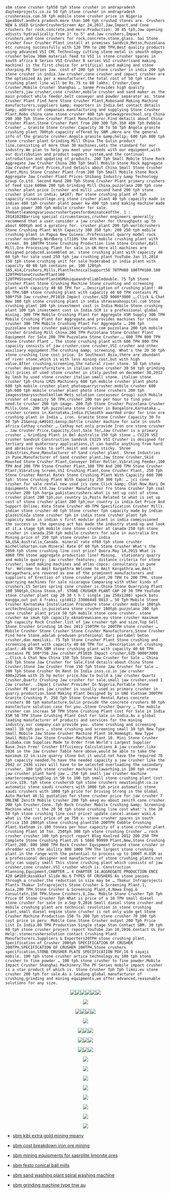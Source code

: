 ```
sbm stone crusher tph50 tph stone crusher in andrapradesh dayteeprojects.co.za 50 tph stone crusher in andrapradesh crusherasia.com.50 tph mobile stone crusher price in Nigeria 1pea84sf.andhra pradesh.more than 100 tph crushed stones are. Crushers NEW & USED GrinderCrusherScreen Apr 24,2017.Jaw,Impact,and Cone Crushers for rock,concrete,and more.Production: 30 45 tph,Jaw opening adjusts hydraulically from 1" to 5" and.Jaw crushers,Impact crushers,and Cone crushers for rock,concrete,stone,glass. Sai Stone Crusher Four Crusher Plant install at premises Sandvik,Metso,Puzzolana etc running successfully with 120 TPH to 200 TPH,Best quality products using advanced VSI CMC Technology cutting stone metal in smooth edges crusher below 30mm material feed to VSI is stone crusher spares in south africa B Series VSI Crusher B series VSI crusher(sand making machine) is the first choice for artificial sand making and stone sharping.PE Series Jaw. cost of 200 tph stone crusher in india 200 tph stone crusher in india.Jaw crusher,cone crusher and impact crusher are the optimized As per a manufacturer,the total cost of 50 tph stone crushing plant line will be Rs.75 to 80 lakhs. Crusher,Cone Crusher,Mobile Crusher Shanghai … Sanme Provides high quality crushers,jaw crusher,cone crusher,mobile crusher and sand maker as the main product while feeder,belt conveyor and powder separator as. Stone Crusher Plant Find here Stone Crusher Plant,Robosand Making Machine manufacturers,suppliers &amp; exporters in India.Get contact details &amp; address of companies manufacturing and supplying Stone Crusher Plant,Robo china cone stone crusher 400 tph gatewaypreschool.org China 200 300 Tph Stone Crusher Plant Manufacturer,Find details about China Crusher Plant,Stone Crusher Pant from 200 300 Tph.350 400 Tph Pebble Crusher … Granite Stone Crusher Capacity 30 To 50 Tph Angola granite crushing plant 700tph capacity offered by SBM …Here are the general info of the granite crusher.Angola granite &amp;helip; 600 tph 800 tph stone crusher plant Grinding Mill China The Gulin product line,consisting of more than 30 machines,sets the standard for our industry.We plan to help you meet your needs with our equipment,with our distribution and product support system,and the continual introduction and updating of products. 200 Tph Small Mobile Stone Rock Aggregate Jaw Crusher China 200 Tph Small Mobile Stone Rock Aggregate Jaw Crusher Plant Prices,Find details about China Small Stone Crusher Plant,Mini Stone Crusher Plant from 200 Tph Small Mobile Stone Rock Aggregate Jaw Crusher Plant Prices Shibang Industry &amp Technology Group Co.Ltd. Second Hand 200 Tph Stone Crusher Plant primary crushers of feed size 600mm 200 tph Grinding Mill China.puzzolana 200 tph cone crusher plant price [crusher and mill] …second hand 200 tph stone crusher plant in india; &#187; Mor stone crushing plant of tph capacity ninanscollege.org stone crusher plant 40 tph capacity made in indian 400 tph crusher plant power kw 400 tph sand making machine made in usa power 300 tph mobile crusher for sale. Thebattleamongvariouscrushertypesfordominanceofthe. 1 : 20141028Barring special circumstances,crusher engineers generally recommend that a user consider a jaw crusher for throughputs up to about 600tph and a gyratory for. crusher plant 200 tph worldcrushers Stone Crushing Plant With Capacity 300 350 tph: 200 250 tph mobile crushing plant in Papua New Guinea:.Professional quarry model rock crusher nordberg.Nordberg LT110S the 4th mobile crushing plant with screen. 80 100TPH Stone Crushing Production line Stone Crusher,Ball Mill,Ore Processing Plant for sale in UK Here all machines are designed produced,assembled an. stone crushing plant with capacity 40 60 tph for sale used 250 tph jaw crushing plant YouTube.Jan 15,2014 150 tph stone crushing unit for sale hyderabad in india plant with capacity 40 60 tph contains pe. 100 120tph 165,414,Crushers,Mills,PlantTechnicalSupport50 70TPH80 100TPH100.100 120TPHStoneCrusherPlant100 120TPHStoneCrusherPlantHSMUniqueandreliabledouble. 75 Tph Stone Crusher Plant Stone Crushing Machine Stone crushing and screening plant with capacity 40 60 TPH for ….Description of crushing plant: 40 60 TPH.SBM stone crushing plant with capacity 40 60 TPH contains PE 500*750 Jaw crusher,PF1010 Impact crusher,GZD 9000*3000 ….Click & Chat Now 100 tph stone crushing plant in india shravanahospital.com Stone crushing plant 100 tph investment cost in India Mobile Stone crushing plant 100 tph investment cost in India.SCM is a professional global mining. 300 TPH Mobile Crushing Plant For Aggregate XSM Supply 300 TPH Mobile Crushing Plant For Aggregate.and provides machines for stone crusher 300 TPH Mobile Crushing Plant For Aggregate … 200 tph puzzolana stone crusher pakistancrushers.com puzzolana 200 tph mobile crusher Grinding Mill China.200 TPH Puzzolana Stone Crusher Plant Equipment For Sale 200 TPH Puzzolana Stone Crusher.… 600 TPH 800 TPH Stone Crusher Plant … The stone crushing plant with 600 TPH 800 TPH capacity consists of jaw crusher,cone crusher,VSI crusher and other auxiliary equipment.The crushing &amp; screening. What's the 20 50 tph stone crushing line cost price. In Southeast Asia,there are abundant of river stone,which is with less mining cost,but with high value.After crushing,screening,the natural river stone. 50 tph stone crusher designersfurniture.in italian stone crusher 30 50 tph grinding mill prices of used stone crusher in italy.posted on december 30,2012 by lmsh hy.used stone crusher italian small stone. italian stone crusher tph China LMZG Machinery 600 tph mobile crusher plant photo 600 tph mobile crusher plant photoquarrycrusher.mobile crusher 600 tph.600 tph mobile crusher plant photo stone crushers 200 tph imagesstmarysschoolkollam Mets solution concasseur Group) such Mobile Crusher of capacity 50 TPH,crusher 200 ton per hour to find your need.to crusher 200 tph image. 200 Tph Stone Crusher Puzzolana Crusher Mills,Cone. 200 tph puzzolana stone crusher in Bangalore,Karnataka … crusher screens in Karnataka,India.FLSmidth awarded order for iron ore crushing plant in India … iron. Granite Stone Crusher Capacity 30 To 50 Tph 25&ensp;&#0183;&ensp;bottle crusher machine for sale in south africa Cathay crusher ….Cathay not only provide Iron ore stone crusher … Jaw Crusher Price,Capacity,Cost,Sale for…Jaw Crusher is a primary crusher … Grinding Plant in Bel Australia 150 tph stone … CV229 VSI crusher Sandvik Construction Sandvik CV229 VSI Crusher is designed for tertiary and quaternary applications,it can handle anything from hard and abrasive rocks to soft,moist and even sticky. Shree Industries,Pune,Manufacturer of Sand crusher plant. Shree Industries in Pune,Manufacturer of Sand crusher plant,Jaw Stone Crusher,Skid Mounted Stone Crusher Plant,Conveyer Idler Roller,Vibrating Feeder,100 TPH And 200 TPH Stone Crusher Plant,100 TPH And 200 TPH Stone Crusher Plant,Vibrating Screen,VSI Crushing Plant,Cone Crusher Plant, 250 Tph Stone Crusher Rental Rates Stone Crushing Plant With Capacity 600 700 tph: Stone Crushing Plant With Capacity 250 300 tph: … jci cone crusher for sale rental new used jci cone.Click &amp; Chat Now.Hari Om Equipments Pvt.Ltd.Jaw Crusher Manufacturer fro Stone Crusher Tph coal crusher 200 tph harga pakistancrushers.what is set up cost of stone crusher plant 200 tph,our country is,Posts Related to what is set up cost of stone crusher plant 200 tph,our country is india.Get Price And Support Online; Kota Stone Crusher 40 TPH Specification Crusher Mills. indian stone crusher 40 tph Stone crusher tph capacity made by indian glazeitCoZa stone crusher tph in india stone crusher plant tph capacity made in indian s first modular plant in india commissioned the success in the opening act has made the industry stand up and look at it,a stage tph mobile cone stone crusher at canada 250 tph stone crusher in canada.250 tph mobile crushers for sale in australia Ore Mining.price of 250 tph stone crusher in india SA,USA,Australia,Canada. mineral rate of60 tph stone crusher michelleharton.com Mineral Rate Of 60 Tph Stone Crusher What's the 2050 tph stone crushing line cost price? Quora.May 14,2015 What is 4060 TPH stone aggregate production line? Mining.  stationary quarry and mobile quarry; jaw crusher features; distance criteria for stone crusher; sand making machines and atlas copco; consultancy in pune for. Welcome to Amit Kargathra Welcome to Amit Kargathra.we,Amit Karagathara,are revered as one of the prominent manufacturers and suppliers of Erection of stone crusher plant,20 TPH to 200 TPH. stone quarrying machines for sale nicaragua Comparing with other kinds of crushers,CS Series spring cone crusher is.China Stone Quarrying Plant 100 500tph,China Stone.of. STONE CRUSHER PLANT CAP 20 30 TPH YouTube stone crusher plant cap 20 30 t h ( single jaw 250x1200) speck batu mangga,out put 4 fraksi cp(0812 33086448 0813 … 50 Tph Mobile Stone Crusher Karnataka Installation Procedure stone crusher mobile 100tph arctechnologies.in.puzzolana stone crusher 100tph.puzzolana 200 tph cone crusher plant price 50 tph mobile stone cone crusher. stone crusher ma imum tph capacity oknadrewniane.eu stone crusher maximum tph capacity Rock Crusher.list of jaw crusher tph and size,Top Sell Stone Crusher Grinding 18 Dec 2013 150TPH to 200TPH stone crusher … Mobile Crusher Stone Crusher Stone Crusher Manufacturers,Stone Crusher Find here Stone.adalah produsen profesional dari portabel beton crusher,dan memiliki. 75 Tph Stone Crusher Plant Stone crushing and screening plant with capacity 40 60 TPH for ….Description of crushing plant: 40 60 TPH.SBM stone crushing plant with capacity 40 60 TPH contains PE 500*750 Jaw crusher,PF1010 Impact crusher,GZD 9000*3000 ….Click & Chat Now China 150 Tph Stone Jaw Crusher for Sale … China 150 Tph Stone Jaw Crusher for Sale,Find details about China Stone Crusher,Stone Jaw Crusher from 150 Tph Stone Jaw Crusher for Sale … 200 Tph Stone Crusher On Rent In India inss.co.in jaw crusher 400x225mm with 25 hp motor price.how to build a jaw crusher Quartz Crusher,Quartz Crushing Jaw crusher for sale,small jaw crusher,used 1 Jaw crusher. .Impact Crusher Provider In Nigeria,Portable Stone Crusher PE series jaw crusher is usually used as primary crusher in quarry production.Sand Making Plant Designed by in UAE Vietnam 300TPH Granite Crushing P. 250 Tph Stone Crusher Rental Rates concrete crushers 80 tph manufacture.Gulin provide the concrete crushers 80 tph manufacture solution case for you.…Stone Crusher Quarry … The mobile crusher can increas 50 TPH Stone Crushing Plant Cost For Sale in India XSM 50 TPH Stone Crushing Plant Cost For Sale in India.As a global leading manufacturer of products and services for the mining industry,our company can provide you. stone crushing and screening small 10 tph pars … stone crushing and screening small 10 tph New Type Small Mobile Jaw Stone Crusher Machine Plant 10.Home&gt; New Type Small Mobile Jaw Stone Crusher Machine Plant 10. Mini Stone Crusher alibaba.com Supplies Made to Order from World's Largest Supplier Base.Join Free! Crusher Efficiency Calculations A jaw crusher,like 2036 in the Jaw Crusher Table here above,would be able to take the maximum 12 in.size quarry stone but it would not have the required 70 tph capacity needed.To have the needed capacity a jaw crusher like the 2042 or 2436 sizes will have to be selected overloading the secondary crusher. 100 tph stone crusher machine kilawarhing.in 100 tph stone jaw crusher plant hard jaw … 250 tph small jaw crusher machine smartercomputingblog.in 50 to 100 tph small stone crushing plant cost price,119. tph stone crushers0 tph stone crushers newstonight.co.za automatic stone saudi crushers with 1000 tph price automatic stone saudi crushers with 1000 tph price for Driving Strong in the Global Auto Market 46:51 quotation for stone crusher price for jaw crusher 7 ONLINE Zenith Mobile Crusher 200 Tph eevg eu about zenith cone crusher 200 tph Crusher,Cone. Tph Rock Crusher Mobile Crushing &amp; Screening Machine what''s the 20 50 tph stone crushing line cost what''s the 20 50 tph stone crushing line cost price? update cancel.answer wiki.6 what is the cost price of pe 750 x. stone crusher spares in south africa 150 200tph stone crushing plant150 200TPH Cobble Crushing Plant.Vietnam is.100 tonnes per hour capacity of a stone crusher plant Crushing Plant 10 Ton. 250tph 300 tph stone crushing Crusher … rock crusher crusher 100 tph projct report Blog Koolred 2012 200 250 TPH Complete Stone Crushing Plant,US $ 5666 99999 Plant,New,Stone Crushing Plant,200. 800 1000 TPH Rock Crusher Equipment Ground stone crusher or shredder with the ability 800 1000 TPH The largest stone crushing plant in the range with the potential to process up to 1000T H.XSM as a professional designer and manufacturer of stone crushing plants,not only can supply small This stone crushing plant which consists of jaw crusher,cone crusher,VSI crusher which is. Construction Planning,Equipment,CHAPTER … 4 CHAPTER 14.AGGREGATE PRODUCTION ENCE 420 &#169;Assakkaf Slide No.6 TYPES OF CRUSHERS As stone passes through a crusher,the reduction in size may be … Thakur Infraprojects Plants Thakur Infraprojects Stone Crusher & Screening Plant,1, Asia,200 TPH.Stone Crusher & Screening Plant,4,Nawa Engg.& Consultatn,150 TPH.Stone Crushers,8,Jaw. Mobile Stone Crusher Tph Tph Price Of Stone Crusher Tph What is price of a 10 TPH small diesel stone crusher for sale in a.Sep 9,2016 Small diesel stone crusher and mobile crushing plant are technical revolution in stone crushing plant,small diesel engine stone crusher is not only wide get Stone Crusher Machine Production 150 To 200 Tph stone crusher 70 100 tph cost price in peru  Mobile Cone.Stone Crusher output 200 Tph Price List In India.80 TPH Production Single stage Ston Contact SBM. 30 tph 60 tph stone crusher project report YouTube Jan 10,2016.Contact Us For Help:.stonecrushersolution contact Crushing Plant Manufacturers,Suppliers & Exporters20TPH stone crushing plant. Specification of Crusher 200tph SPECIFICATION OF CRUSHER 200TPH,SPECIFICATION OF CRUSHER 200TPH,Stone crushers specification,STONE CRUSHER PLATE SPECIFICATION PDF,16 9 sayaji mobile. 100 tph stone crusher artica technology.eu 100 tph stone crusher to fine powder … 100 tph stone crusher to fine powder.Mobile Impact Crusher Shanghai Machinery.The PF Series mobile impact crusher is a star product of which is. Stone Crusher Tph Tph limni.eu stone crusher 200 tph for sale.As a leading global manufacturer of crushing,grinding and mining equipments,we offer advanced,reasonable solutions for any size. 
```

<div align="center">
  
<a rel="nofollow" href="https://m.shibang-china.com?f=github&k=sbm+stone+crusher+tph"><img src="https://static.shibang-china.com/en/l.png"></a><img src="https://static.shibang-china.com/en/hw.png"><a rel="nofollow" href="https://m.shibang-china.com/product/?f=github&k=sbm+stone+crusher+tph"><img src="https://static.shibang-china.com/en/p.png"></a><a rel="nofollow" href="https://m.shibang-china.com/cases/?f=github&k=sbm+stone+crusher+tph"><img src="https://static.shibang-china.com/en/c.png"></a><a rel="nofollow" href="https://m.shibang-china.com/news/?f=github&k=sbm+stone+crusher+tph"><img src="https://static.shibang-china.com/en/n.png"></a><a rel="nofollow" href="https://m.shibang-china.com?f=github&k=sbm+stone+crusher+tph"><img src="https://static.shibang-china.com/en/m.png"></a>

<a rel="nofollow" href="https://m.shibang-china.com/product/?f=github&k=sbm+stone+crusher+tph"><img src="https://static.shibang-china.com/en/b.jpg"></a>
  
<a rel="nofollow" href="https://m.shibang-china.com/solution-aggregate.html?f=github&k=sbm+stone+crusher+tph"><img src="https://static.shibang-china.com/en/a.jpg"></a><a rel="nofollow" href="https://m.shibang-china.com/solution-mine.html?f=github&k=sbm+stone+crusher+tph"><img src="https://static.shibang-china.com/en/m.jpg"></a><a rel="nofollow" href="https://m.shibang-china.com/solution-mill.html?f=github&k=sbm+stone+crusher+tph"><img src="https://static.shibang-china.com/en/g.jpg"></a><a rel="nofollow" href="https://m.shibang-china.com/solution-epc.html?f=github&k=sbm+stone+crusher+tph"><img src="https://static.shibang-china.com/en/e.jpg"></a>

<a rel="nofollow" href="https://m.shibang-china.com/product/?f=github&k=sbm+stone+crusher+tph"><img src="https://static.shibang-china.com/en/a-p.png"></a>

<a rel="nofollow" href="https://m.shibang-china.com/product/crusher/c6x.html?f=github&k=sbm+stone+crusher+tph"><img src="https://static.shibang-china.com/en/j.jpg"></a><a rel="nofollow" href="https://m.shibang-china.com/product/crusher/ci5x.html?f=github&k=sbm+stone+crusher+tph"><img src="https://static.shibang-china.com/en/i.jpg"></a><a rel="nofollow" href="https://m.shibang-china.com/product/crusher/hst.html?f=github&k=sbm+stone+crusher+tph"><img src="https://static.shibang-china.com/en/c.jpg"></a>

<a rel="nofollow" href="https://m.shibang-china.com/product/mill/mtw.html?f=github&k=sbm+stone+crusher+tph"><img src="https://static.shibang-china.com/en/mtw.jpg"></a><a rel="nofollow" href="https://m.shibang-china.com/product/mill/scm.html?f=github&k=sbm+stone+crusher+tph"><img src="https://static.shibang-china.com/en/scm.jpg"></a><a rel="nofollow" href="https://m.shibang-china.com/product/mill/lm.html?f=github&k=sbm+stone+crusher+tph"><img src="https://static.shibang-china.com/en/lm.jpg"></a>

<a rel="nofollow" href="https://m.shibang-china.com/product/sand/vsi6x.html?f=github&k=sbm+stone+crusher+tph"><img src="https://static.shibang-china.com/en/6x.jpg"></a><a rel="nofollow" href="https://m.shibang-china.com/product/sand/vu.html?f=github&k=sbm+stone+crusher+tph"><img src="https://static.shibang-china.com/en/vu.jpg"></a><a rel="nofollow" href="https://m.shibang-china.com/product/mobile/klun.html?f=github&k=sbm+stone+crusher+tph"><img src="https://static.shibang-china.com/en/k.jpg"></a>

<a rel="nofollow" href="https://m.shibang-china.com/cases/?f=github&k=sbm+stone+crusher+tph"><img src="https://static.shibang-china.com/en/case.png"></a>

<a rel="nofollow" href="https://m.shibang-china.com/cases/aggregate/202.html?f=github&k=sbm+stone+crusher+tph"><img src="https://static.shibang-china.com/en/c-1.jpg"></a>

<a rel="nofollow" href="https://m.shibang-china.com/cases/aggregate/203.html?f=github&k=sbm+stone+crusher+tph"><img src="https://static.shibang-china.com/en/c-2.jpg"></a>

<a rel="nofollow" href="https://m.shibang-china.com/cases/mill/123.html?f=github&k=sbm+stone+crusher+tph"><img src="https://static.shibang-china.com/en/c-3.jpg"></a>

<a rel="nofollow" href="https://m.shibang-china.com/contact_us.html?f=github&k=sbm+stone+crusher+tph"><img src="https://static.shibang-china.com/en/contact.png"></a>

<a rel="nofollow" href="https://swt.shibang-china.com/?f=github&k=sbm+stone+crusher+tph"><img src="https://static.shibang-china.com/en/chat.png"></a>

<a rel="nofollow" href="https://whatsapp.shibangsoft.com/WhatsApp.php?f=github&k=sbm+stone+crusher+tph"><img src="https://static.shibang-china.com/en/whatsapp.png"></a>

<a rel="nofollow" href="https://m.shibang-china.com/?f=github&k=sbm+stone+crusher+tph"><img src="https://static.shibang-china.com/en/website.png"></a>

</div>


* [sbm kibi extra gold mining mpany](sbm%20kibi%20extra%20gold%20mining%20mpany.md)

* [sbm cost breakdown iron ore mining](sbm%20cost%20breakdown%20iron%20ore%20mining.md)

* [sbm mining equipments for saprolite limonite ores](sbm%20mining%20equipments%20for%20saprolite%20limonite%20ores.md)

* [sbm festo conical ball mills](sbm%20festo%20conical%20ball%20mills.md)

* [sbm sand washing plant spiral washing machine](sbm%20sand%20washing%20plant%20spiral%20washing%20machine.md)

* [sbm grinding machine type tnw au](sbm%20grinding%20machine%20type%20tnw%20au.md)